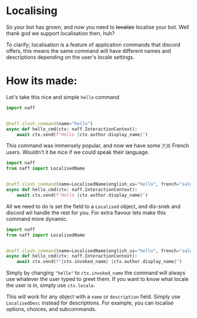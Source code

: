 # Localising

So your bot has grown, and now you need to ~~localize~~ localise your bot. Well thank god we support localisation then, huh?

To clarify; localisation is a feature of application commands that discord offers,
this means the same command will have different names and descriptions depending on the user's locale settings.

# How its made:

Let's take this nice and simple `hello` command

```python
import naff


@naff.slash_command(name="hello")
async def hello_cmd(ctx: naff.InteractionContext):
    await ctx.send(f"Hello {ctx.author.display_name}")
```
This command was immensely popular, and now we have some 🇫🇷 French users. Wouldn't it be nice if we could speak their language.

```python
import naff
from naff import LocalisedName


@naff.slash_command(name=LocalisedName(english_us="hello", french="salut"))
async def hello_cmd(ctx: naff.InteractionContext):
    await ctx.send(f"Hello {ctx.author.display_name}")
```
All we need to do is set the field to a `Localised` object, and dis-snek and discord wil handle the rest for you.
For extra flavour lets make this command more dynamic.

```python
import naff
from naff import LocalisedName


@naff.slash_command(name=LocalisedName(english_us="hello", french="salut"))
async def hello_cmd(ctx: naff.InteractionContext):
    await ctx.send(f"{ctx.invoked_name} {ctx.author.display_name}")
```
Simply by changing `"hello"` to `ctx.invoked_name` the command will always use whatever the user typed to greet them.
If you want to know what locale the user is in, simply use `ctx.locale`.


This will work for any object with a `name` or `description` field. Simply use `LocalisedDesc` instead for descriptions.
For example, you can localise options, choices, and subcommands.
